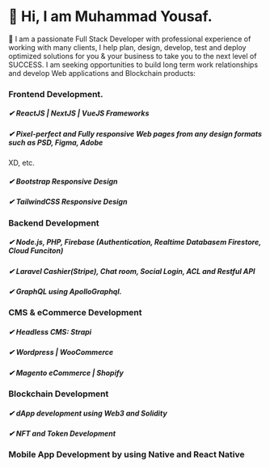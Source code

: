 # 👋 Hi, I am Muhammad Yousaf.

👀 I am a passionate Full Stack Developer with professional experience of working with many clients, 
I help plan, design, develop, test and deploy optimized solutions for you & your business to take you to the next level of SUCCESS.
I am seeking opportunities to build long term work relationships and develop Web applications and Blockchain products:

### Frontend Development.
##### ✔ ReactJS | NextJS | VueJS Frameworks
##### ✔ Pixel-perfect and Fully responsive Web pages from any design formats such as PSD, Figma, Adobe
XD, etc.
##### ✔ Bootstrap Responsive Design
##### ✔ TailwindCSS Responsive Design

### Backend Development
##### ✔ Node.js, PHP, Firebase (Authentication, Realtime Databasem Firestore, Cloud Funciton)
##### ✔ Laravel Cashier(Stripe), Chat room, Social Login, ACL and Restful API
##### ✔ GraphQL using ApolloGraphql.

### CMS & eCommerce Development
##### ✔ Headless CMS: Strapi
##### ✔ Wordpress | WooCommerce
##### ✔ Magento eCommerce | Shopify

### Blockchain Development
##### ✔ dApp development using Web3 and Solidity
##### ✔ NFT and Token Development

### Mobile App Development by using Native and React Native


